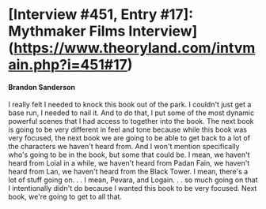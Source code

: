 # [Interview #451, Entry #17]: Mythmaker Films Interview](https://www.theoryland.com/intvmain.php?i=451#17)

#### Brandon Sanderson

I really felt I needed to knock this book out of the park. I couldn't just get a base run, I needed to nail it. And to do that, I put some of the most dynamic powerful scenes that I had access to together into the book. The next book is going to be very different in feel and tone because while this book was very focused, the next book we are going to be able to get back to a lot of the characters we haven't heard from. And I won't mention specifically who's going to be in the book, but some that could be. I mean, we haven't heard from Loial in a while, we haven't heard from Padan Fain, we haven't heard from Lan, we haven't heard from the Black Tower. I mean, there's a lot of stuff going on. . . I mean, Pevara, and Logain. . . so much going on that I intentionally didn't do because I wanted this book to be very focused. Next book, we're going to get to all that.

